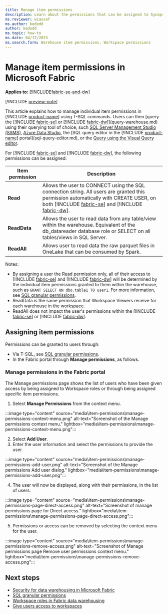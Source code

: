```yaml
---
title: Manage item permissions
description: Learn about the permissions that can be assigned to Synapse Data Warehouse and the SQL Endpoint in Microsoft Fabric.
ms.reviewer: wiassaf
ms.author: kedodd
author: kedodd
ms.topic: how-to
ms.date: 04/17/2023
ms.search.form: Warehouse item permissions, Workspace permissions
---
```


# Manage item permissions in Microsoft Fabric

**Applies to:** [!INCLUDE[fabric-se-and-dw](includes/applies-to-version/fabric-se-and-dw.md)]

[!INCLUDE [preview-note](../includes/preview-note.md)]

This article explains how to manage individual item permissions in [!INCLUDE [product-name](../includes/product-name.md)] using T-SQL commands. Users can then [query the [!INCLUDE [fabric-se](includes/fabric-se.md)] or [!INCLUDE [fabric-dw](includes/fabric-dw.md)]](query-warehouse.md) using their querying tool of choice, such [SQL Server Management Studio (SSMS)](/sql/ssms/download-sql-server-management-studio-ssms), [Azure Data Studio](https://aka.ms/azuredatastudio), the [SQL query editor in the [!INCLUDE [product-name](../includes/product-name.md)] portal](sql-query-editor.md), or the [Query using the Visual Query editor](visual-query-editor.md).

For [!INCLUDE [fabric-se](includes/fabric-se.md)] and [!INCLUDE [fabric-dw](includes/fabric-dw.md)], the following permissions can be assigned:

| Item permission   |  Description |
|---|---|
|**Read**|Allows the user to CONNECT using the SQL connection string. All users are granted this permission automatically with CREATE USER, on both [!INCLUDE [fabric-se](includes/fabric-se.md)] and [!INCLUDE [fabric-dw](includes/fabric-dw.md)].|
|**ReadData**|Allows the user to read data from any table/view within the warehouse. Equivalent of the db_datareader database role or SELECT on all tables/views in SQL Server.|   
|**ReadAll**|Allows user to read data the raw parquet files in OneLake that can be consumed by Spark.|

Notes:

- By assigning a user the Read permission only, all of their access to [!INCLUDE [fabric-se](includes/fabric-se.md)] and [!INCLUDE [fabric-dw](includes/fabric-dw.md)] will be determined by the individual item permissions granted to them within the warehouse, such as `GRANT SELECT ON dbo.table1 TO user1`. For more information, see [SQL granular permissions](sql-granular-permissions.md).
- ReadData is the same permission that Workspace Viewers receive for each warehouse in the workspace.
- ReadAll does not impact the user's permissions within the [!INCLUDE [fabric-se](includes/fabric-se.md)] or [!INCLUDE [fabric-dw](includes/fabric-dw.md)].

## Assigning item permissions

Permissions can be granted to users through:

- Via T-SQL, see [SQL granular permissions](sql-granular-permissions.md).
- In the Fabric portal through **Manage permissions**, as follows.

### Manage permissions in the Fabric portal

The Manage permissions page shows the list of users who have been given access by being assigned to Workspace roles or through being assigned specific item permissions.

1. Select **Manage Permissions** from the context menu.

:::image type="content" source="media\item-permissions\manage-permissions-context-menu.png" alt-text="Screenshot of the Manage permissions context menu." lightbox="media\item-permissions\manage-permissions-context-menu.png":::

2. Select **Add User**.
3. Enter the user information and select the permissions to provide the user.

:::image type="content" source="media\item-permissions\manage-permissions-add-user.png" alt-text="Screenshot of the Manage permissions Add user dialog." lightbox="media\item-permissions\manage-permissions-add-user.png":::

4. The user will now be displayed, along with their permissions, in the list of users.

:::image type="content" source="media\item-permissions\manage-permissions-page-direct-access.png" alt-text="Screenshot of manage permissions page for Direct access." lightbox="media\item-permissions\manage-permissions-page-direct-access.png":::

5. Permissions or access can be removed by selecting the context menu for the user.

:::image type="content" source="media\item-permissions\manage-permissions-remove-access.png" alt-text="Screenshot of Manage permissions page Remove user permissions context menu." lightbox="media\item-permissions\manage-permissions-remove-access.png":::

## Next steps

- [Security for data warehousing in Microsoft Fabric](security.md)
- [SQL granular permissions](sql-granular-permissions.md)
- [Workspace roles in Fabric data warehousing](workspace-roles.md)
- [Give users access to workspaces](../get-started/give-access-workspaces.md)